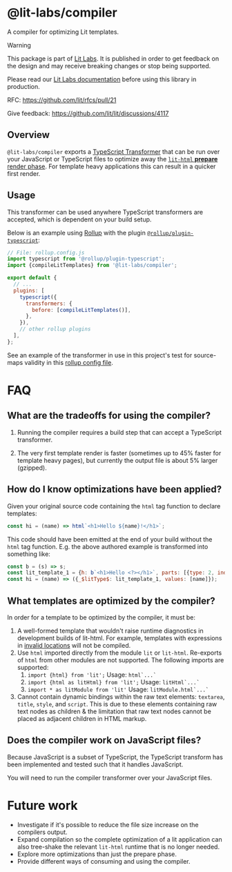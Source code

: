 # @lit-labs/compiler

A compiler for optimizing Lit templates.

> [!WARNING]
>
> This package is part of [Lit Labs](https://lit.dev/docs/libraries/labs/). It
> is published in order to get feedback on the design and may receive breaking
> changes or stop being supported.
>
> Please read our [Lit Labs documentation](https://lit.dev/docs/libraries/labs/)
> before using this library in production.
>
> RFC: https://github.com/lit/rfcs/pull/21
>
> Give feedback: https://github.com/lit/lit/discussions/4117

## Overview

`@lit-labs/compiler` exports a [TypeScript
Transformer](https://github.com/itsdouges/typescript-transformer-handbook#the-basics)
that can be run over your JavaScript or TypeScript files to optimize away the
[`lit-html` **prepare** render phase](https://github.com/lit/lit/blob/main/dev-docs/design/how-lit-html-works.md#rendering). For template heavy applications this can result in a quicker first render.

## Usage

This transformer can be used anywhere TypeScript transformers are accepted, which is dependent on your build setup.

Below is an example using [Rollup](https://rollupjs.org/) with the plugin [`@rollup/plugin-typescript`](https://www.npmjs.com/package/@rollup/plugin-typescript):

```js
// File: rollup.config.js
import typescript from '@rollup/plugin-typescript';
import {compileLitTemplates} from '@lit-labs/compiler';

export default {
  // ...
  plugins: [
    typescript({
      transformers: {
        before: [compileLitTemplates()],
      },
    }),
    // other rollup plugins
  ],
};
```

See an example of the transformer in use in this project's test for source-maps validity in this [rollup config file](https://github.com/lit/lit/blob/main/packages/labs/compiler/rollup.source_map_tests.js).

# FAQ

## What are the tradeoffs for using the compiler?

1. Running the compiler requires a build step that can accept a TypeScript transformer.

2. The very first template render is faster (sometimes up to 45% faster for template heavy pages), but currently the output file is about 5% larger (gzipped).

## How do I know optimizations have been applied?

Given your original source code containing the `html` tag function to declare templates:

```js
const hi = (name) => html`<h1>Hello ${name}!</h1>`;
```

This code should have been emitted at the end of your build without the `html` tag function.
E.g. the above authored example is transformed into something like:

```js
const b = (s) => s;
const lit_template_1 = {h: b`<h1>Hello <?></h1>`, parts: [{type: 2, index: 1}]};
const hi = (name) => ({_$litType$: lit_template_1, values: [name]});
```

## What templates are optimized by the compiler?

In order for a template to be optimized by the compiler, it must be:

1. A well-formed template that wouldn't raise runtime diagnostics in development builds of lit-html. For example, templates with expressions in [invalid locations](https://lit.dev/docs/templates/expressions/#invalid-locations) will not be compiled.
1. Use `html` imported directly from the module `lit` or `lit-html`. Re-exports of `html` from other modules are not supported. The following imports are supported:
   1. `import {html} from 'lit';` Usage: `` html`...` ``
   1. `import {html as litHtml} from 'lit';` Usage: `` litHtml`...` ``
   1. `import * as litModule from 'lit'` Usage: `` litModule.html`...` ``
1. Cannot contain dynamic bindings within the raw text elements: `textarea`, `title`, `style`, and `script`. This is due to these elements containing raw text nodes as children & the limitation that raw text nodes cannot be placed as adjacent children in HTML markup.

## Does the compiler work on JavaScript files?

Because JavaScript is a subset of TypeScript, the TypeScript transform has been implemented and tested such that it handles JavaScript.

You will need to run the compiler transformer over your JavaScript files.

# Future work

- Investigate if it's possible to reduce the file size increase on the compilers
  output.
- Expand compilation so the complete optimization of a lit application can also
  tree-shake the relevant `lit-html` runtime that is no longer needed.
- Explore more optimizations than just the prepare phase.
- Provide different ways of consuming and using the compiler.

